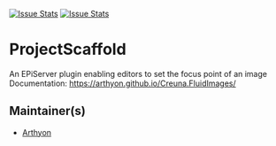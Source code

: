 [![Issue Stats](http://issuestats.com/github/fsprojects/ProjectScaffold/badge/issue)](http://issuestats.com/github/fsprojects/ProjectScaffold)
[![Issue Stats](http://issuestats.com/github/fsprojects/ProjectScaffold/badge/pr)](http://issuestats.com/github/fsprojects/ProjectScaffold)

# ProjectScaffold

An EPiServer plugin enabling editors to set the focus point of an image
Documentation: https://arthyon.github.io/Creuna.FluidImages/

## Maintainer(s)

- [Arthyon](https://github.com/Arthyon)

